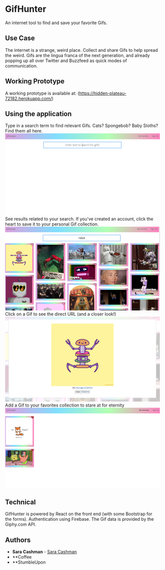 # GifHunter

An internet tool to find and save your favorite Gifs.

## Use Case
The internet is a strange, weird place. Collect and share Gifs to help spread the weird. Gifs are the lingua franca of the next generation, and already popping up all over Twitter and Buzzfeed as quick modes of communication. 

## Working Prototype
A working prototype is available at: (https://hidden-plateau-72182.herokuapp.com/)
 
## Using the application
Type in a search term to find relevant Gifs. Cats? Spongebob? Baby Sloths? Find them all here.
![Mainpage](gifhunterhome.png?raw=true "Main page")
See results related to your search. If you've created an account, click the heart to save it to your personal Gif collection.
![Results](githuntersearch.png?raw=true "Results Page")
Click on a Gif to see the direct URL (and a closer look!)
![Modal](openmodal.png?raw=true "Modal Window")
Add a Gif to your favorites collection to stare at for eternity
![Favorites](gifhunterfavorites.png?raw=true "Favorites Page")



## Technical

GifHunter is powered by React on the front end (with some Bootstrap for the forms). 
Authentication using Firebase.
The Gif data is provided by the Giphy.com API.



## Authors

* **Sara Cashman** - [Sara Cashman](https://github.com/smcashman)
* **Coffee
* **StumbleUpon